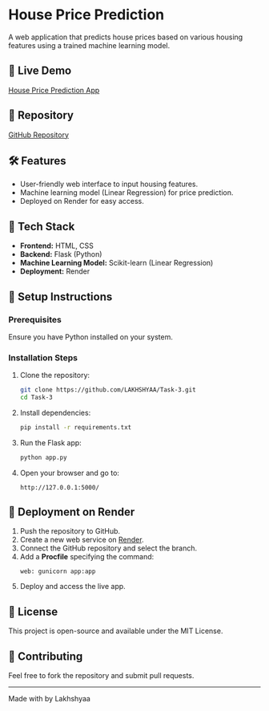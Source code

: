 # House Price Prediction

A web application that predicts house prices based on various housing features using a trained machine learning model.

## 🚀 Live Demo
[House Price Prediction App](https://house-price-prediction-jm2y.onrender.com/)

## 📂 Repository
[GitHub Repository](https://github.com/LAKHSHYAA/Task-3.git)

## 🛠 Features
- User-friendly web interface to input housing features.
- Machine learning model (Linear Regression) for price prediction.
- Deployed on Render for easy access.

## 🔧 Tech Stack
- **Frontend:** HTML, CSS
- **Backend:** Flask (Python)
- **Machine Learning Model:** Scikit-learn (Linear Regression)
- **Deployment:** Render

## 📌 Setup Instructions
### Prerequisites
Ensure you have Python installed on your system.

### Installation Steps
1. Clone the repository:
   ```sh
   git clone https://github.com/LAKHSHYAA/Task-3.git
   cd Task-3
   ```
2. Install dependencies:
   ```sh
   pip install -r requirements.txt
   ```
3. Run the Flask app:
   ```sh
   python app.py
   ```
4. Open your browser and go to:
   ```
   http://127.0.0.1:5000/
   ```

## 🚀 Deployment on Render
1. Push the repository to GitHub.
2. Create a new web service on [Render](https://render.com/).
3. Connect the GitHub repository and select the branch.
4. Add a **Procfile** specifying the command:
   ```
   web: gunicorn app:app
   ```
5. Deploy and access the live app.

## 📜 License
This project is open-source and available under the MIT License.

## 🤝 Contributing
Feel free to fork the repository and submit pull requests.

---
Made with  by Lakhshyaa


